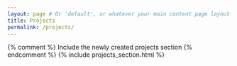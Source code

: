 ```yaml
---
layout: page # Or 'default', or whatever your main content page layout is
title: Projects
permalink: /projects/
---
```


{% comment %} Include the newly created projects section {% endcomment %}
{% include projects_section.html %}